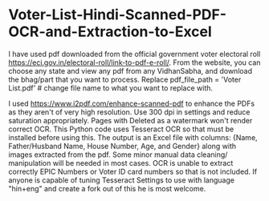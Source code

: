 # Voter-List-Hindi-Scanned-PDF-OCR-and-Extraction-to-Excel
I have used pdf downloaded from the official government voter electoral roll https://eci.gov.in/electoral-roll/link-to-pdf-e-roll/. From the website, you can choose any state and view any pdf from any VidhanSabha, and download the bhag/part that you want to process.
Replace pdf_file_path = 'Voter List.pdf' # change file name to what you want to replace with.

I used https://www.i2pdf.com/enhance-scanned-pdf to enhance the PDFs as they aren't of very high resolution. Use 300 dpi in settings and reduce saturation appropriately. Pages with Deleted as a watermark won't render correct OCR.
This Python code uses Tesseract OCR so that must be installed before using this. The output is an Excel file with columns: {Name, Father/Husband Name, House Number, Age, and Gender} along with images extracted from the pdf.
Some minor manual data cleaning/ manipulation will be needed in most cases. OCR is unable to extract correctly EPIC Numbers or Voter ID card numbers so that is not included.
If anyone is capable of tuning Tesseract Settings to use with language "hin+eng" and create a fork out of this he is most welcome.
